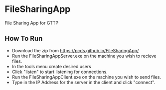 # FileSharingApp
File Sharing App for GTTP

## How To Run
 - Download the zip from https://pcds.github.io/FileSharingApp/
 - Run the FileSharingAppServer.exe on the machine you wish to recieve files.
 - In the tools menu create desired users
 - Click "listen" to start listening for connections.  
 - Run the FileSharingAppClient.exe on the machine you wish to send files.
 - Type in the IP Address for the server in the client and click "connect".

